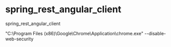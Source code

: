 spring_rest_angular_client
==========================

spring_rest_angular_client



"C:\Program Files (x86)\Google\Chrome\Application\chrome.exe" --disable-web-security
